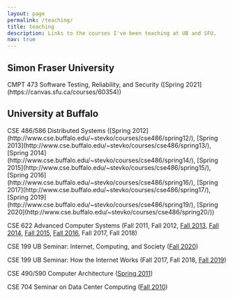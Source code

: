 ```yaml
---
layout: page
permalink: /teaching/
title: teaching
description: Links to the courses I've been teaching at UB and SFU.
nav: true
---
```


<div class="publications">

<h2 class="year">Simon Fraser University</h2>
<div class="col-sm-6">
CMPT 473 Software Testing, Reliability, and Security ([Spring
2021](https://canvas.sfu.ca/courses/60354))
</div>

<h2 class="year">University at Buffalo</h2>
<div class="col-sm-6">
CSE 486/586 Distributed Systems ([Spring
2012](http://www.cse.buffalo.edu/~stevko/courses/cse486/spring12/), [Spring
2013](http://www.cse.buffalo.edu/~stevko/courses/cse486/spring13/), [Spring
2014](http://www.cse.buffalo.edu/~stevko/courses/cse486/spring14/), [Spring
2015](http://www.cse.buffalo.edu/~stevko/courses/cse486/spring15/), [Spring
2016](http://www.cse.buffalo.edu/~stevko/courses/cse486/spring16/), [Spring
2017](http://www.cse.buffalo.edu/~stevko/courses/cse486/spring17/), [Spring
2019](http://www.cse.buffalo.edu/~stevko/courses/cse486/spring19/), [Spring
2020](http://www.cse.buffalo.edu/~stevko/courses/cse486/spring20/))

CSE 622 Advanced Computer Systems (Fall 2011, Fall 2012, [Fall
2013](https://piazza.com/buffalo/fall2013/cse622/home), [Fall
2014](https://piazza.com/buffalo/fall2014/cse622/home), [Fall
2015](https://piazza.com/buffalo/fall2015/cse622/home), [Fall
2016](https://piazza.com/buffalo/fall2016/cse622/home), Fall 2017, Fall 2018)

CSE 199 UB Seminar: Internet, Computing, and Society ([Fall
2020](https://ublearns.blackboard.com/ultra/courses/_173524_1/cl/outline))

CSE 199 UB Seminar: How the Internet Works (Fall 2017, Fall 2018, [Fall
2019](http://www.cse.buffalo.edu/cse199))

CSE 490/590 Computer Architecture ([Spring
2011](http://www.cse.buffalo.edu/~stevko/courses/cse490/spring11))

CSE 704 Seminar on Data Center Computing ([Fall
2010](http://www.cse.buffalo.edu/~stevko/courses/cse704/fall10))
</div>

</div>
